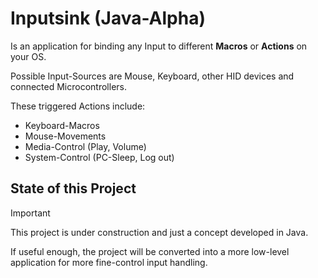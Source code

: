 # Inputsink (Java-Alpha)

Is an application for binding any Input to different **Macros** or **Actions** on your OS.

Possible Input-Sources are Mouse, Keyboard, other HID devices and connected Microcontrollers.

These triggered Actions include:
- Keyboard-Macros
- Mouse-Movements
- Media-Control (Play, Volume)
- System-Control (PC-Sleep, Log out)

## State of this Project
> [!IMPORTANT]
> This project is under construction and just a concept developed in Java.

If useful enough, the project will be converted into a more low-level application for more fine-control input handling.
